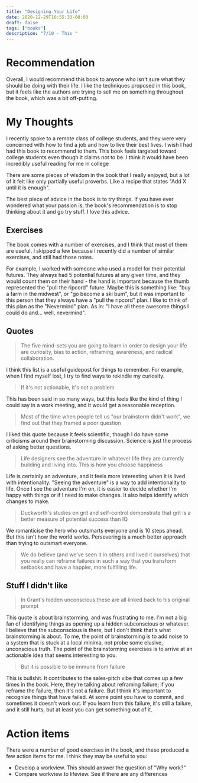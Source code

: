 ```yaml
---
title: "Designing Your Life"
date: 2020-12-29T16:55:33-08:00
draft: false
tags: ["books"]
description: "7/10 - This "
---
```


# Recommendation
Overall, I would recommend this book to anyone who isn't sure what they should be doing with their life.  I like the techniques proposed in this book, but it feels like the authors are trying to sell me on something throughout the book, which was a bit off-putting.

# My Thoughts

I recently spoke to a remote class of college students, and they were very concerned with how to find a job and how to live their best lives. I wish I had had this book to recommend to them.   This book feels targeted toward college students even though it claims not to be. I think it would have been incredibly useful reading for me in college 

There are some pieces of wisdom in the book that I really enjoyed, but a lot of it felt like only partially useful proverbs. Like a recipe that states "Add X until it is enough".

The best piece of advice in the book is to try things. If you have ever wondered what your passion is, the book's recommendation is to stop thinking about it and go try stuff. I love this advice.

## Exercises

The book comes with a number of exercises, and I think that most of them are useful. I skipped a few because I recently did a number of similar exercises, and still had those notes.

For example, I worked with someone who used a model for their potential futures. They always had 5 potential futures at any given time, and they would count them on their hand - the hand is important because the thumb represented the "pull the ripcord" future. Maybe this is something like: "buy a farm in the midwest", or "go become a ski bum", but it was important to this person that they always have a "pull the ripcord" plan. I like to think of this plan as the "Nevermind" plan. As in: "I have all these awesome things I could do and... well, nevermind".

## Quotes

> The five mind-sets you are going to learn in order to design your life are curiosity, bias to action, reframing, awareness, and radical collaboration.

I think this list is a useful guidepost for things to remember. For example, when I find myself lost, I try to find ways to rekindle my curiosity.

> If it's not actionable, it's not a problem

This has been said in so many ways, but this feels like the kind of thing I could say in a work meeting, and it would get a reasonable reception.

> Most of the time when people tell us "our brainstorm didn't work", we find out that they framed a poor question

I liked this quote because it feels scientific, though I do have some criticisms around their brainstorming discussion. Science is just the process of asking better questions.

> Life designers see the adventure in whatever life they are currently building and living into. This is how you choose happiness

Life is certainly an adventure, and it feels more interesting when it is lived with intentionality. "Seeing the adventure" is a way to add intentionality to life. Once I see the adventure I'm on, it is easier to decide whether I'm happy with things or if I need to make changes. It also helps identify which changes to make.

> Duckworth's studies on grit and self-control demonstrate that grit is a better measure of potential success than IQ

We romanticise the hero who outsmarts everyone and is 10 steps ahead. But this isn't how the world works. Persevering is a much better approach than trying to outsmart everyone.

> We do believe (and we've seen it in others and lived it ourselves) that you really can reframe failures in such a way that you transform setbacks and have a happier, more fulfilling life.

## Stuff I didn't like

> In Grant's hidden unconscious these are all linked back to his original prompt

This quote is about brainstorming, and was frustrating to me. I'm not a big fan of identifying things as opening up a hidden subconscious or whatever. I believe that the subconscious is there, but I don't think that's what brainstorming is about. To me, the point of brainstorming is to add noise to a system that is stuck at a local minima, not probe some elusive, unconscious truth. The point of the brainstorming exercises is to arrive at an actionable idea that seems interesting to you.

> But it is possible to be immune from failure

This is bullshit. It contributes to the sales-pitch vibe that comes up a few times in the book. Here, they're talking about reframing failure; if you reframe the failure, then it's not a failure. But I think it's important to recognize things that have failed. At some point you have to commit, and sometimes it doesn't work out. If you learn from this failure, it's still a failure, and it still hurts, but at least you can get something out of it.

# Action items

There were a number of good exercises in the book, and these produced a few action items for me. I think they may be useful to you:
- Develop a workview. This should answer the question of "Why work?"
- Compare workview to lifeview. See if there are any differences